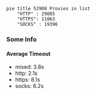 
```mermaid
pie title 52908 Proxies in list
    "HTTP" : 29085
    "HTTPS": 11063
    "SOCKS" : 19396
```

### Some Info
#### Average Timeout

- mixed: 3.8s
- http: 2.1s
- https: 8.1s
- socks: 6.2s